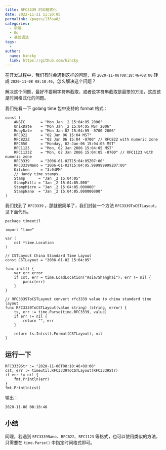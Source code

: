 ```yaml
---
title: RFC3339 时间格式化
date: 2022-11-21 11:20:05
permalink: /pages/133aa0/
categories:
  - 后端
  - Go
  - 基础语法
tags:
  - 
author: 
  name: hincky
  link: https://github.com/hincky
---
```

在开发过程中，我们有时会遇到这样的问题，将 `2020-11-08T08:18:46+08:00` 转成 `2020-11-08 08:18:46`，怎么解决这个问题？

解决这个问题，最好不要用字符串截取，或者说字符串截取是最笨的方法，这应该是时间格式化的问题。

我们先看一下 golang time 包中支持的 format 格式：

```
const (
	ANSIC       = "Mon Jan _2 15:04:05 2006"
	UnixDate    = "Mon Jan _2 15:04:05 MST 2006"
	RubyDate    = "Mon Jan 02 15:04:05 -0700 2006"
	RFC822      = "02 Jan 06 15:04 MST"
	RFC822Z     = "02 Jan 06 15:04 -0700" // RFC822 with numeric zone
	RFC850      = "Monday, 02-Jan-06 15:04:05 MST"
	RFC1123     = "Mon, 02 Jan 2006 15:04:05 MST"
	RFC1123Z    = "Mon, 02 Jan 2006 15:04:05 -0700" // RFC1123 with numeric zone
	RFC3339     = "2006-01-02T15:04:05Z07:00"
	RFC3339Nano = "2006-01-02T15:04:05.999999999Z07:00"
	Kitchen     = "3:04PM"
	// Handy time stamps.
	Stamp      = "Jan _2 15:04:05"
	StampMilli = "Jan _2 15:04:05.000"
	StampMicro = "Jan _2 15:04:05.000000"
	StampNano  = "Jan _2 15:04:05.000000000"
)
```

我们找到了 `RFC3339` ，那就很简单了，我们封装一个方法 `RFC3339ToCSTLayout`，见下面代码。

```
package timeutil

import "time"

var (
	cst *time.Location
)

// CSTLayout China Standard Time Layout
const CSTLayout = "2006-01-02 15:04:05"

func init() {
	var err error
	if cst, err = time.LoadLocation("Asia/Shanghai"); err != nil {
		panic(err)
	}
}

// RFC3339ToCSTLayout convert rfc3339 value to china standard time layout
func RFC3339ToCSTLayout(value string) (string, error) {
	ts, err := time.Parse(time.RFC3339, value)
	if err != nil {
		return "", err
	}

	return ts.In(cst).Format(CSTLayout), nil
}

```

## 运行一下

```
RFC3339Str := "2020-11-08T08:18:46+08:00"
cst, err := timeutil.RFC3339ToCSTLayout(RFC3339Str)
if err != nil {
	fmt.Println(err)
}
fmt.Println(cst)
```

输出：

```
2020-11-08 08:18:46
```

## 小结

同理，若遇到 `RFC3339Nano`、`RFC822`、`RFC1123` 等格式，也可以使用类似的方法，只需要在 `time.Parse()` 中指定时间格式即可。